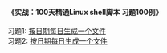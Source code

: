 #### 《实战：100天精通Linux shell脚本 习题100例》



习题1: [按日期每日生成一个文件](https://github.com/Ivan-yyq/shell100/blob/master/codes/1.md)
</br>
习题2: [按日期每日生成一个文件](https://github.com/Ivan-yyq/shell100/blob/master/codes/2.md)
</br>